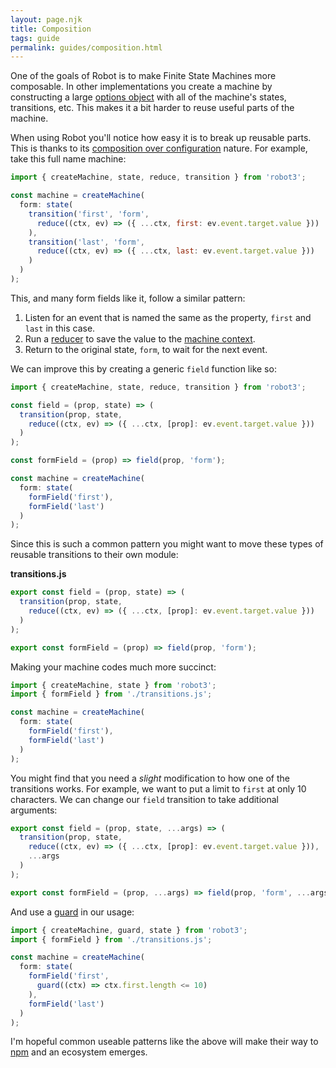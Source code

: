 ```yaml
---
layout: page.njk
title: Composition
tags: guide
permalink: guides/composition.html
---
```


One of the goals of Robot is to make Finite State Machines more composable. In other implementations you create a machine by constructing a large [options object](https://www.codereadability.com/what-are-javascript-options-objects/) with all of the machine's states, transitions, etc. This makes it a bit harder to reuse useful parts of the machine.

When using Robot you'll notice how easy it is to break up reusable parts. This is thanks to its [composition over configuration](https://johno.com/composition-over-configuration) nature. For example, take this full name machine:

```js
import { createMachine, state, reduce, transition } from 'robot3';

const machine = createMachine(
  form: state(
    transition('first', 'form',
      reduce((ctx, ev) => ({ ...ctx, first: ev.event.target.value }))
    ),
    transition('last', 'form',
      reduce((ctx, ev) => ({ ...ctx, last: ev.event.target.value }))
    )
  )
);
```

This, and many form fields like it, follow a similar pattern:

1. Listen for an event that is named the same as the property, `first` and `last` in this case.
1. Run a [reducer](../api/reduce.html) to save the value to the [machine context](../api/createMachine.html#context).
1. Return to the original state, `form`, to wait for the next event.

We can improve this by creating a generic `field` function like so:

```js
import { createMachine, state, reduce, transition } from 'robot3';

const field = (prop, state) => (
  transition(prop, state,
    reduce((ctx, ev) => ({ ...ctx, [prop]: ev.event.target.value }))
  )
);

const formField = (prop) => field(prop, 'form');

const machine = createMachine(
  form: state(
    formField('first'),
    formField('last')
  )
);
```

Since this is such a common pattern you might want to move these types of reusable transitions to their own module:

__transitions.js__

```js
export const field = (prop, state) => (
  transition(prop, state,
    reduce((ctx, ev) => ({ ...ctx, [prop]: ev.event.target.value }))
  )
);

export const formField = (prop) => field(prop, 'form');
```

Making your machine codes much more succinct:

```js
import { createMachine, state } from 'robot3';
import { formField } from './transitions.js';

const machine = createMachine(
  form: state(
    formField('first'),
    formField('last')
  )
);
```

You might find that you need a *slight* modification to how one of the transitions works. For example, we want to put a limit to `first` at only 10 characters. We can change our `field` transition to take additional arguments:

```js
export const field = (prop, state, ...args) => (
  transition(prop, state,
    reduce((ctx, ev) => ({ ...ctx, [prop]: ev.event.target.value })),
    ...args
  )
);

export const formField = (prop, ...args) => field(prop, 'form', ...args);
```

And use a [guard](../api/guard.html) in our usage:

```js
import { createMachine, guard, state } from 'robot3';
import { formField } from './transitions.js';

const machine = createMachine(
  form: state(
    formField('first',
      guard((ctx) => ctx.first.length <= 10)
    ),
    formField('last')
  )
);
```

I'm hopeful common useable patterns like the above will make their way to [npm](https://www.npmjs.com/) and an ecosystem emerges.
